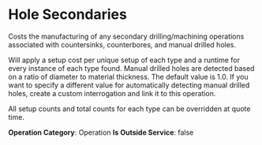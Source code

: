 # Hole Secondaries
Costs the manufacturing of any secondary drilling/machining operations associated with countersinks, counterbores, and manual drilled holes.

Will apply a setup cost per unique setup of each type and a runtime for every instance of each type found.
Manual drilled holes are detected based on a ratio of diameter to material thickness. The default value is 1.0.
If you want to specify a different value for automatically detecting manual drilled holes, create a custom interrogation and link it to this operation.

All setup counts and total counts for each type can be overridden at quote time.

**Operation Category**: Operation
**Is Outside Service**: false

